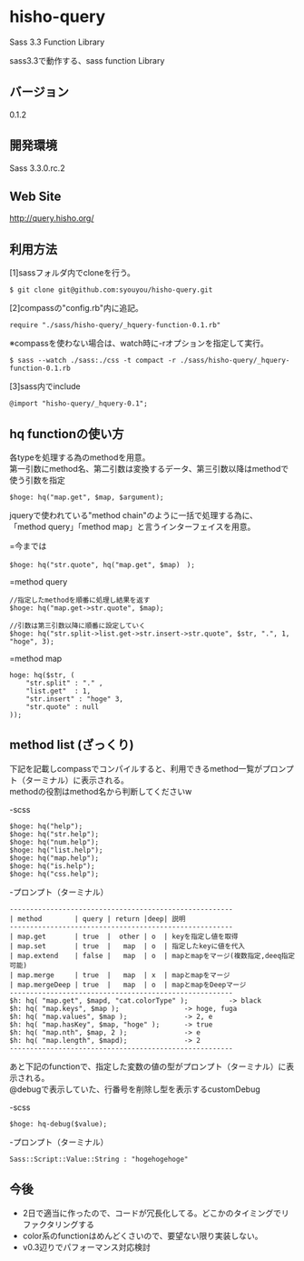 hisho-query
===========
Sass 3.3 Function Library  

sass3.3で動作する、sass function Library  

バージョン
------
0.1.2

開発環境
------
Sass 3.3.0.rc.2  


Web Site
------
http://query.hisho.org/


利用方法
------

[1]sassフォルダ内でcloneを行う。  

	$ git clone git@github.com:syouyou/hisho-query.git


[2]compassの"config.rb"内に追記。  

	require "./sass/hisho-query/_hquery-function-0.1.rb"

※compassを使わない場合は、watch時に-rオプションを指定して実行。  
	
	$ sass --watch ./sass:./css -t compact -r ./sass/hisho-query/_hquery-function-0.1.rb 


[3]sass内でinclude  

	@import "hisho-query/_hquery-0.1";




hq functionの使い方
------

各typeを処理する為のmethodを用意。  
第一引数にmethod名、第二引数は変換するデータ、第三引数以降はmethodで使う引数を指定  

	$hoge: hq("map.get", $map, $argument);

jqueryで使われている"method chain"のように一括で処理する為に、  
「method query」「method map」と言うインターフェイスを用意。  

=今までは  

	$hoge: hq("str.quote", hq("map.get", $map)　);

=method query  

	//指定したmethodを順番に処理し結果を返す
	$hoge: hq("map.get->str.quote", $map);
	
	//引数は第三引数以降に順番に設定していく
	$hoge: hq("str.split->list.get->str.insert->str.quote", $str, ".", 1, "hoge", 3);

=method map  

	hoge: hq($str, (
		"str.split" : "." ,
		"list.get"  : 1,
		"str.insert" : "hoge" 3,
		"str.quote" : null
	));


method list (ざっくり)
------

下記を記載しcompassでコンパイルすると、利用できるmethod一覧がプロンプト（ターミナル）に表示される。  
methodの役割はmethod名から判断してくださいw  

-scss  

	$hoge: hq("help");
	$hoge: hq("str.help");
	$hoge: hq("num.help");
	$hoge: hq("list.help");
	$hoge: hq("map.help");
	$hoge: hq("is.help");
	$hoge: hq("css.help");

-プロンプト（ターミナル）  

	-------------------------------------------------------
	| method        | query | return |deep| 説明
	-------------------------------------------------------
	| map.get       | true  |  other | o  | keyを指定し値を取得
	| map.set       | true  |   map  | o  | 指定したkeyに値を代入
	| map.extend    | false |   map  | o  | mapとmapをマージ(複数指定,deeq指定可能)
	| map.merge     | true  |   map  | x  | mapとmapをマージ
	| map.mergeDeep | true  |   map  | o  | mapとmapをDeepマージ
	-------------------------------------------------------
	$h: hq( "map.get", $mapd, "cat.colorType" );          -> black
	$h: hq( "map.keys", $map );                -> hoge, fuga
	$h: hq( "map.values", $map );              -> 2, e
	$h: hq( "map.hasKey", $map, "hoge" );      -> true
	$h: hq( "map.nth", $map, 2 );              -> e
	$h: hq( "map.length", $mapd);              -> 2
	-------------------------------------------------------


あと下記のfunctionで、指定した変数の値の型がプロンプト（ターミナル）に表示される。  
@debugで表示していた、行番号を削除し型を表示するcustomDebug  

-scss  

	$hoge: hq-debug($value);

-プロンプト（ターミナル）  

	
	Sass::Script::Value::String : "hogehogehoge"
	


今後
------
* 2日で適当に作ったので、コードが冗長化してる。どこかのタイミングでリファクタリングする
* color系のfunctionはめんどくさいので、要望ない限り実装しない。
* v0.3辺りでパフォーマンス対応検討







